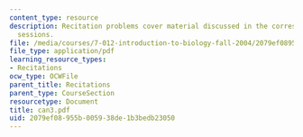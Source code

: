 ```yaml
---
content_type: resource
description: Recitation problems cover material discussed in the corresponding lecture
  sessions.
file: /media/courses/7-012-introduction-to-biology-fall-2004/2079ef08955b005938de1b3bedb23050_can3.pdf
file_type: application/pdf
learning_resource_types:
- Recitations
ocw_type: OCWFile
parent_title: Recitations
parent_type: CourseSection
resourcetype: Document
title: can3.pdf
uid: 2079ef08-955b-0059-38de-1b3bedb23050
---
```

